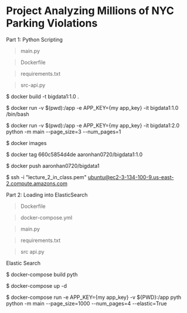 # Project  Analyzing Millions of NYC Parking Violations
Part 1: Python Scripting

>main.py

>Dockerfile

>requirements.txt

>src-api.py

$ docker build -t bigdata1:1.0 .

$ docker run -v $(pwd):/app -e APP_KEY={my app_key} -it bigdata1:1.0 /bin/bash

$ docker run -v $(pwd):/app -e APP_KEY={my app_key} -it bigdata1:2.0 python -m main --page_size=3 --num_pages=1 

$ docker images

$ docker tag 660c5854d4de aaronhan0720/bigdata1:1.0

$ docker push aaronhan0720/bigdata1

$ ssh -i "lecture_2_in_class.pem" ubuntu@ec2-3-134-100-9.us-east-2.compute.amazons.com







Part 2: Loading into ElasticSearch

>Dockerfile

>docker-compose.yml

>main.py

>requirements.txt

>src
   >api.py

Elastic Search

$ docker-compose build pyth

$ docker-compose up -d

$ docker-compose run -e APP_KEY={my app_key} -v ${PWD}:/app pyth python -m main --page_size=1000 --num_pages=4 --elastic=True
